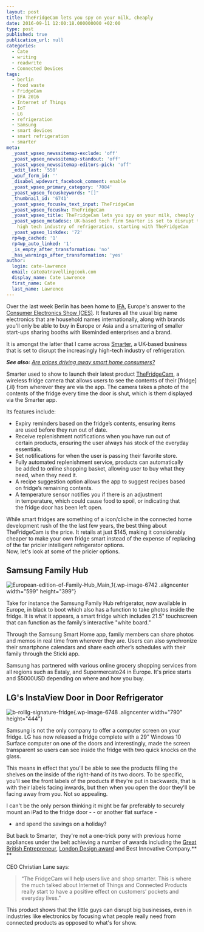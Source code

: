 ```yaml
---
layout: post
title: TheFridgeCam lets you spy on your milk, cheaply
date: 2016-09-11 12:00:18.000000000 +02:00
type: post
published: true
publication_url: null
categories:
  - Cate
  - writing
  - readwrite
  - Connected Devices
tags:
  - berlin
  - food waste
  - FridgeCam
  - IFA 2016
  - Internet of Things
  - IoT
  - LG
  - refrigeration
  - Samsung
  - smart devices
  - smart refrigeration
  - smarter
meta:
  _yoast_wpseo_newssitemap-exclude: 'off'
  _yoast_wpseo_newssitemap-standout: 'off'
  _yoast_wpseo_newssitemap-editors-pick: 'off'
  _edit_last: '550'
  _wpuf_form_id: ''
  _disabel_wpdevart_facebook_comment: enable
  _yoast_wpseo_primary_category: '7084'
  _yoast_wpseo_focuskeywords: "[]"
  _thumbnail_id: '6741'
  _yoast_wpseo_focuskw_text_input: TheFridgeCam
  _yoast_wpseo_focuskw: TheFridgeCam
  _yoast_wpseo_title: TheFridgeCam lets you spy on your milk, cheaply
  _yoast_wpseo_metadesc: UK-based tech firm Smarter is set to disrupt the increasingly
    high tech industry of refrigeration, starting with TheFridgeCam
  _yoast_wpseo_linkdex: '72'
  rp4wp_cached: '1'
  rp4wp_auto_linked: '1'
  _is_empty_after_transformation: 'no'
  _has_warnings_after_transformation: 'yes'
author:
  login: cate-lawrence
  email: cate@atravellingcook.com
  display_name: Cate Lawrence
  first_name: Cate
  last_name: Lawrence
---
```

Over the last week Berlin has been home to
[IFA](https://www.ifa-berlin.de/), Europe's answer to the [Consumer
Electronics Show (CES)](https://www.ces.tech/). It features all the
usual big name electronics that are household names internationally,
along with brands you'll only be able to buy in Europe or Asia and a
smattering of smaller start-ups sharing booths with likeminded
enterprises and a brand.

It is amongst the latter that I came across
[Smarter](https://smarter.am/), a UK-based business that is set to
disrupt the increasingly high-tech industry of refrigeration.

***See also:*** [*Are prices driving away smart home
consumers?*](https://readwrite.com/2016/07/14/smart-home-gadgets-too-expensive-vl4/)

Smarter used to show to launch their latest product
[TheFridgeCam](https://fridgecam.squarespace.com/#details-1), a wireless
fridge camera that allows users to see the contents of their
[fridge]{.il} from wherever they are via the app. The camera takes a
photo of the contents of the fridge every time the door is shut, which
is them displayed via the Smarter app.

Its features include:

-   Expiry reminders based on the fridge’s contents, ensuring items
    are used before they run out of date.
-   Receive replenishment notifications when you have run out of
    certain products, ensuring the user always has stock of the everyday
    essentials.
-   Set notifications for when the user is passing their favorite store.
-   Fully automated replenishment service, products can automatically
    be added to online shopping basket, allowing user to buy what they
    need, when they need it.
-   A recipe suggestion option allows the app to suggest recipes based
    on fridge’s remaining contents.
-   A temperature sensor notifies you if there is an adjustment
    in temperature, which could cause food to spoil, or indicating that
    the fridge door has been left open.

While smart fridges are something of a icon/cliche in the connected home
development rush of the the last few years, the best thing about
TheFridgeCam is the price. It retails at just \$145, making it
considerably cheaper to make your own fridge smart instead of the
expense of replacing of the far pricier intelligent refrigerator
options.\
Now, let's look at some of the pricier options.

<div>

Samsung Family Hub
------------------

![European-edition-of-Family-Hub\_Main\_1](rw-import/European-edition-of-Family-Hub_Main_1.jpg){.wp-image-6742
.aligncenter width="599" height="399"}

Take for instance the Samsung Family Hub refrigerator, now available in
Europe, in black to boot which also has a function to take photos inside
the fridge. It is what it appears, a smart fridge which includes 21.5"
touchscreen that can function as the family’s interactive "white board."

Through the Samsung Smart Home app, family members can share photos and
memos in real time from wherever they are. Users can also synchronize
their smartphone calendars and share each other’s schedules with their
family through the Sticki app.

Samsung has partnered with various online grocery shopping services from
all regions such as Eataly, and Supermercato24 in Europe. It's price
starts and \$5000USD depending on where and how you buy.

</div>

<div id="pageContainer2" class="page">

<div class="textLayer">

<div>

LG's InstaView Door in Door Refrigerator
----------------------------------------

![b-rolllg-signature-fridge](rw-import/b-rolllg-signature-fridge-1024x576.jpg){.wp-image-6748
.aligncenter width="790" height="444"}

Samsung is not the only company to offer a computer screen on your
fridge. LG has now released a fridge complete with a 29" Windows 10
Surface computer on one of the doors and interestingly, made the screen
transparent so users can see inside the fridge with two quick knocks on
the glass.

This means in effect that you'll be able to see the products filling the
shelves on the inside of the right-hand of its two doors. To be
specific, you'll see the front labels of the products if they're put in
backwards, that is with their labels facing inwards, but then when you
open the door they'll be facing away from you. Not so appealing.

</div>

<div>

I can't be the only person thinking it might be far preferably to
securely mount an iPad to the fridge door - - or another flat surface -
- and spend the savings on a holiday?

But back to Smarter,  they're not a one-trick pony with previous home
appliances under the belt achieving a number of awards including
the [Great British
Entrepreneur](https://www.greatbritishentrepreneurawards.com/2015-winners/),
[London Design
award](https://design100.com/LON15/winners_list.asp?studio=Smarter%20Applications%20Ltd)
and Best Innovative Company.**\
**

CEO Christian Lane says:

> “The FridgeCam will help users live and shop smarter. This is where
> the much talked about Internet of Things and Connected Products really
> start to have a positive effect on customers’ pockets and everyday
> lives."

This product shows that the little guys can disrupt big businesses, even
in industries like electronics by focusing what people really need from
connected products as opposed to what's for show.

</div>

</div>

</div>
